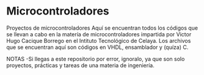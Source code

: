 Microcontroladores
==================

Proyectos de microcontroladores
Aquí se encuentran todos los códigos que se llevan a cabo en la matería de microcontroladores impartida por 
Victor Hugo Cacique Borrego en el Intituto Tecnológico de Celaya.
Los archivos que se encuentran aquí son códigos en VHDL, ensamblador y (quíza) C.

NOTAS
-Si llegas a este repositorio por error, ignoralo, ya que son solo proyectos, prácticas y tareas de una materia 
de ingeniería.
